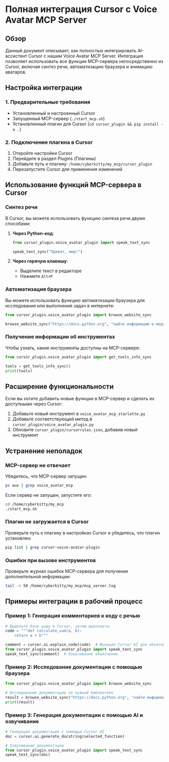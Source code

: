# Полная интеграция Cursor с Voice Avatar MCP Server

## Обзор

Данный документ описывает, как полностью интегрировать AI-ассистент Cursor с нашим Voice Avatar MCP Server. Интеграция позволяет использовать все функции MCP-сервера непосредственно из Cursor, включая синтез речи, автоматизацию браузера и анимацию аватаров.

## Настройка интеграции

### 1. Предварительные требования

- Установленный и настроенный Cursor
- Запущенный MCP-сервер (`./start_mcp.sh`)
- Установленный плагин для Cursor (`cd cursor_plugin && pip install -e .`)

### 2. Подключение плагина в Cursor

1. Откройте настройки Cursor
2. Перейдите в раздел Plugins (Плагины)
3. Добавьте путь к плагину: `/home/cyberkitty/my_mcp/cursor_plugin`
4. Перезапустите Cursor для применения изменений

## Использование функций MCP-сервера в Cursor

### Синтез речи

В Cursor, вы можете использовать функцию синтеза речи двумя способами:

1. **Через Python-код**:
   ```python
   from cursor_plugin.voice_avatar_plugin import speak_text_sync
   
   speak_text_sync("Привет, мир!")
   ```

2. **Через горячую клавишу**:
   - Выделите текст в редакторе
   - Нажмите `Alt+P`

### Автоматизация браузера

Вы можете использовать функцию автоматизации браузера для исследования или выполнения задач в интернете:

```python
from cursor_plugin.voice_avatar_plugin import browse_website_sync

browse_website_sync("https://docs.python.org", "найти информацию о модуле asyncio")
```

### Получение информации об инструментах

Чтобы узнать, какие инструменты доступны на MCP-сервере:

```python
from cursor_plugin.voice_avatar_plugin import get_tools_info_sync

tools = get_tools_info_sync()
print(tools)
```

## Расширение функциональности

Если вы хотите добавить новые функции в MCP-сервер и сделать их доступными через Cursor:

1. Добавьте новый инструмент в `voice_avatar_mcp_starlette.py`
2. Добавьте соответствующий метод в `cursor_plugin/voice_avatar_plugin.py`
3. Обновите `cursor_plugin/cursorrules.json`, добавив новый инструмент

## Устранение неполадок

### MCP-сервер не отвечает

Убедитесь, что MCP-сервер запущен:
```bash
ps aux | grep voice_avatar_mcp
```

Если сервер не запущен, запустите его:
```bash
cd /home/cyberkitty/my_mcp
./start_mcp.sh
```

### Плагин не загружается в Cursor

Проверьте путь к плагину в настройках Cursor и убедитесь, что плагин установлен:
```bash
pip list | grep cursor-voice-avatar-plugin
```

### Ошибки при вызове инструментов

Проверьте журнал ошибок MCP-сервера для получения дополнительной информации:
```bash
tail -n 50 /home/cyberkitty/my_mcp/mcp_server.log
```

## Примеры интеграции в рабочий процесс

### Пример 1: Генерация комментариев к коду с речью

```python
# Выделите блок кода в Cursor, затем выполните:
code = """def calculate_sum(a, b):
    return a + b"""

comment = cursor.ai.explain_code(code)  # Функция Cursor AI для объяснения кода
from cursor_plugin.voice_avatar_plugin import speak_text_sync
speak_text_sync(comment)  # Озвучивание объяснения
```

### Пример 2: Исследование документации с помощью браузера

```python
from cursor_plugin.voice_avatar_plugin import browse_website_sync

# Исследование документации по нужной библиотеке
result = browse_website_sync("https://docs.python.org", "найти информацию о concurrent.futures")
print(result)
```

### Пример 3: Генерация документации с помощью AI и озвучивание

```python
# Генерация документации с помощью Cursor AI
doc = cursor.ai.generate_docstring(selected_function)

# Озвучивание документации
from cursor_plugin.voice_avatar_plugin import speak_text_sync
speak_text_sync(doc)
``` 